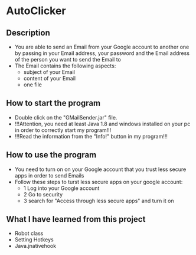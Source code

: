 # AutoClicker

## Description

- You are able to send an Email from your Google account to another one by passing in your Email address, your password and the Email address of the person you want to send the   Email to
- The Email contains the following aspects:
  - subject of your Email
  - content of your Email
  - one file

## How to start the program

- Double click on the "GMailSender.jar" file.
- !!!Attention, you need at least Java 1.8 and windows installed on your pc in order to correctly start my program!!!
- !!!Read the information from the "Info!" button in my program!!!

## How to use the program

- You need to turn on on your Google account that you trust less secure apps in order to send Emails
- Follow these steps to turst less secure apps on your google account:
  - 1 Log into your Google account
  - 2 Go to security
  - 3 search for "Access through less secure apps" and turn it on
  
## What I have learned from this project

- Robot class
- Setting Hotkeys
- Java.jnativehook
